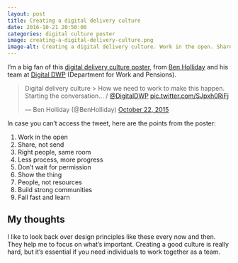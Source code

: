 ```yaml
---
layout: post  
title: Creating a digital delivery culture
date: 2016-10-21 20:50:00  
categories: digital culture poster
image: creating-a-digital-delivery-culture.png
image-alt: Creating a digital delivery culture. Work in the open. Share, not send. Right people, same room. Less process, more progress. Don’t wait for permission. Show the thing.
---
```


I’m a big fan of this [digital delivery culture poster](https://twitter.com/BenHolliday/status/657085783250227200), from [Ben Holliday](https://twitter.com/BenHolliday) and his team at [Digital DWP](https://twitter.com/digitaldwp) (Department for Work and Pensions).

<blockquote class="twitter-tweet" data-lang="en"><p lang="en" dir="ltr">Digital delivery culture &gt; How we need to work to make this happen. Starting the conversation… / <a href="https://twitter.com/DigitalDWP">@DigitalDWP</a> <a href="https://t.co/SJpxh0RiFj">pic.twitter.com/SJpxh0RiFj</a></p>&mdash; Ben Holliday (@BenHolliday) <a href="https://twitter.com/BenHolliday/status/657085783250227200">October 22, 2015</a></blockquote>
<script async src="//platform.twitter.com/widgets.js" charset="utf-8"></script>

In case you can’t access the tweet, here are the points from the poster:

1. Work in the open
2. Share, not send
3. Right people, same room
4. Less process, more progress
5. Don’t wait for permission
6. Show the thing
7. People, not resources
8. Build strong communities
9. Fail fast and learn

## My thoughts

I like to look back over design principles like these every now and then. They help me to focus on what’s important. Creating a good culture is really hard, but it’s essential if you need individuals to work together as a team.
